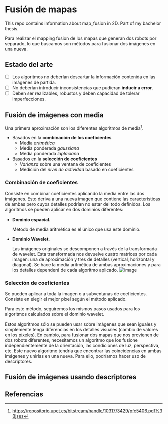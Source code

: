 # Fusión de mapas 

This repo contains information about map_fusion in 2D. Part of my bachelor thesis.

Para realizar el mapping fusion de los mapas que generan dos robots por separado, lo que buscamos son métodos para fusionar dos imágenes en una nueva.

## Estado del arte
- [ ] Los algoritmos no deberían descartar la información contenida en las imágenes de partida.
- [ ] No deberían introducir inconsistencias que pudieran **inducir a error**.
- [ ] Deben ser realizables, robustos y deben capacidad de tolerar imperfecciones.

## Fusión de imágenes con media
Una primera aproximación son los diferentes algoritmos de media[^1].
- Basados en la **combinación de los coeficientes**
  - Media *aritmética*
  - Media ponderada *gaussiana*
  - Media ponderada *laplaciana*
- Basados en la **selección de coeficientes**
  - *Varianza* sobre una ventana de coeficientes
  - Medición del *nivel de actividad* basado en coeficientes

### Combinación de coeficientes
Consiste en combinar coeficientes aplicando la media entre las dos imágenes. Esto deriva a una nueva imagen que contiene las características de ambas pero cuyos detalles podrían no estar del todo definidos.
Los algoritmos se pueden aplicar en dos dominios diferentes:
- **Dominio espacial.**

  Método de media aritmética es el único que usa este dominio.
  
- **Dominio Wavelet.**

  Las imágenes originales se descomponen a través de la transformada de wavelet. Esta transformada nos devuelve cuatro matrices por cada imagen: una de aproximación y tres de detalles (vertical, horizontal y diagonal). Se hace la media aritmética de ambas aproximaciones y para los detalles dependerá de cada algoritmo aplicado.
![image](https://user-images.githubusercontent.com/79024752/224028186-2116f094-5e3e-4e0f-8dc4-dafab4329f52.png)

### Selección de coeficientes
Se pueden aplicar a toda la imagen o a subventanas de coeficientes. Consiste en elegir el mejor pixel según el método aplicado.

Para este método, seguiremos los mismos pasos usados para los algoritmos calculados sobre el dominio wavelet.

Estos algoritmos sólo se pueden usar sobre imágenes que sean iguales y simplemente tenga diferencias en los detalles visuales (cambio de valores en los píxeles). En cambio, para fusionar dos mapas que nos provienen de dos robots diferentes, necesitamos un algoritmo que los fusione independientemente de la orientación, las condiciones de luz, perspectiva, etc. Este nuevo algoritmo tendria que encontrar las coincidencias en ambas imágenes y unirlas en una nueva. Para ello, podríamos hacer uso de descriptores.

## Fusión de imágenes usando descriptores




## Referencias
[^1]:https://repositorio.upct.es/bitstream/handle/10317/3429/pfc5406.pdf%3Bjses
[^2]:https://docs.opencv.org/4.x/dc/dc3/tutorial_py_matcher.html
